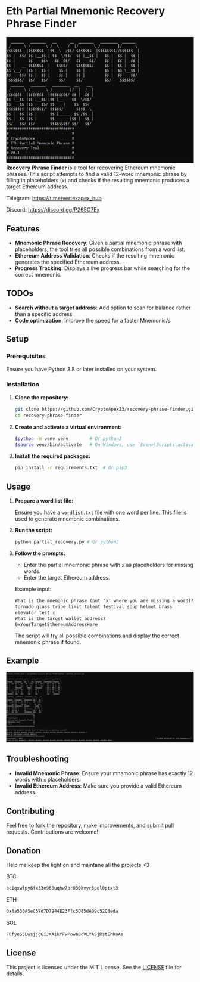 ﻿# Eth Partial Mnemonic Recovery Phrase Finder

![Logo Screenshot](screenshots/screenshot_2.PNG)
**Recovery Phrase Finder** is a tool for recovering Ethereum mnemonic phrases. This script attempts to find a valid 12-word mnemonic phrase by filling in placeholders (`x`) and checks if the resulting mnemonic produces a target Ethereum address.

Telegram:
https://t.me/vertexapex_hub

Discord:
https://discord.gg/P265G7Ex

## Features

- **Mnemonic Phrase Recovery**: Given a partial mnemonic phrase with placeholders, the tool tries all possible combinations from a word list.
- **Ethereum Address Validation**: Checks if the resulting mnemonic generates the specified Ethereum address.
- **Progress Tracking**: Displays a live progress bar while searching for the correct mnemonic.

## TODOs

- **Search without a target address**: Add option to scan for balance rather than a specific address
- **Code optimization**: Improve the speed for a faster Mnemonic/s

## Setup

### Prerequisites

Ensure you have Python 3.8 or later installed on your system.

### Installation

1. **Clone the repository:**

   ```bash
   git clone https://github.com/CryptoApex23/recovery-phrase-finder.git
   cd recovery-phrase-finder
   ```

2. **Create and activate a virtual environment:**

   ```bash
   $python -m venv venv        # Or python3
   $source venv/bin/activate   # On Windows, use `$venv\Scripts\activate`
   ```

3. **Install the required packages:**

   ```bash
   pip install -r requirements.txt  # Or pip3
   ```

## Usage

1. **Prepare a word list file:**

   Ensure you have a `wordlist.txt` file with one word per line. This file is used to generate mnemonic combinations.

2. **Run the script:**

   ```bash
   python partial_recovery.py # Or python3
   ```

3. **Follow the prompts:**

   - Enter the partial mnemonic phrase with `x` as placeholders for missing words.
   - Enter the target Ethereum address.

   Example input:

   ```
   What is the mnemonic phrase (put 'x' where you are missing a word)?
   tornado glass tribe limit talent festival soup helmet brass elevator test x
   What is the target wallet address?
   0xYourTargetEthereumAddressHere
   ```

   The script will try all possible combinations and display the correct mnemonic phrase if found.

## Example

![Example Screenshot](screenshots/screenshot_1.PNG)

## Troubleshooting

- **Invalid Mnemonic Phrase**: Ensure your mnemonic phrase has exactly 12 words with `x` placeholders.
- **Invalid Ethereum Address**: Make sure you provide a valid Ethereum address.

## Contributing

Feel free to fork the repository, make improvements, and submit pull requests. Contributions are welcome!

## Donation

Help me keep the light on and maintane all the projects <3

BTC

```bash
bc1qxwlpy6fx33e968uqhw7pr030kvyr3pel0ptxt3
```

ETH

```bash
0x8a530A5eC57d7D7944E23Ffc5D85dA09c52C8eda
```

SOL

```bash
FCfyeS5LwsjjgGiJKAikYFwPoweBcVLYASjRstEhHaAs
```

## License

This project is licensed under the MIT License. See the [LICENSE](LICENSE) file for details.
